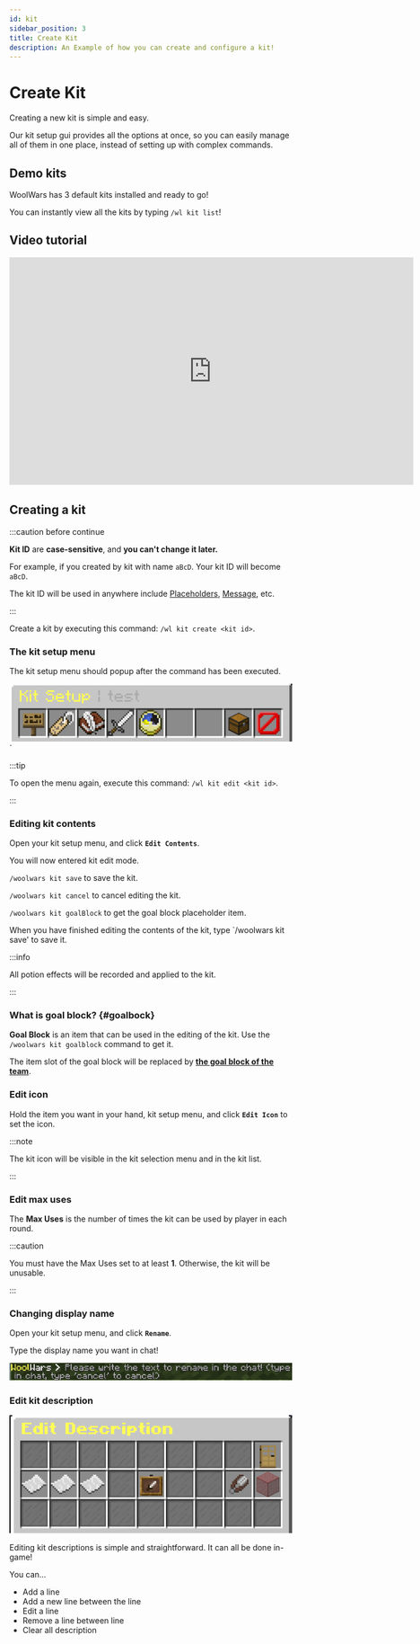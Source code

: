 ```yaml
---
id: kit
sidebar_position: 3
title: Create Kit
description: An Example of how you can create and configure a kit!
---
```


# Create Kit

Creating a new kit is simple and easy.

Our kit setup gui provides all the options at once, so you can easily
manage all of them in one place, instead of setting up with complex commands.

## Demo kits

WoolWars has 3 default kits installed and ready to go!

You can instantly view all the kits by typing `/wl kit list`!

## Video tutorial

<iframe width='720' height='405'
src="https://www.youtube-nocookie.com/embed/aiaIu377stc?&theme=dark&keyboard=1&autohide=2&modestbranding=1&fs=0&rel=0"frameborder="0"></iframe>

## Creating a kit

:::caution before continue

**Kit ID** are **case-sensitive**, and **you can't change it later.**

For example, if you created by kit with name `aBcD`. Your kit ID will become `aBcD`.

The kit ID will be used in anywhere include [Placeholders](placeholders), [Message](configurations/#messages), etc.

:::

Create a kit by executing this command: `/wl kit create <kit id>`.

### The kit setup menu

The kit setup menu should popup after the command has been executed.

![img.png](img/kit/menu.png)`

:::tip

To open the menu again, execute this command: `/wl kit edit <kit id>`.

:::

### Editing kit contents

Open your kit setup menu, and click **`Edit Contents`**.

You will now entered kit edit mode.

`/woolwars kit save` to save the kit.

`/woolwars kit cancel` to cancel editing the kit.

`/woolwars kit goalBlock` to get the goal block placeholder item.

When you have finished editing the contents of the kit, type `/woolwars kit save' to save it.

:::info

All potion effects will be recorded and applied to the kit.

:::

### What is goal block? {#goalbock}

**Goal Block** is an item that can be used in the editing of the kit. Use the `/woolwars kit goalblock` command to get it.

The item slot of the goal block will be replaced by [**the goal block of the team**](arena#setting-team-goal-block).

### Edit icon

Hold the item you want in your hand, kit setup menu, and click **`Edit Icon`** to set the icon.

:::note

The kit icon will be visible in the kit selection menu and in the kit list.

:::

### Edit max uses

The **Max Uses** is the number of times the kit can be used by player in each round.

:::caution

You must have the Max Uses set to at least **1**. Otherwise, the kit will be unusable.

:::

### Changing display name

Open your kit setup menu, and click **`Rename`**.

Type the display name you want in chat!

![img.png](img/kit/displayname.png)

### Edit kit description

![img.png](img/kit/description.png)

Editing kit descriptions is simple and straightforward. It can all be done in-game!

You can...
- Add a line
- Add a new line between the line
- Edit a line
- Remove a line between line
- Clear all description

